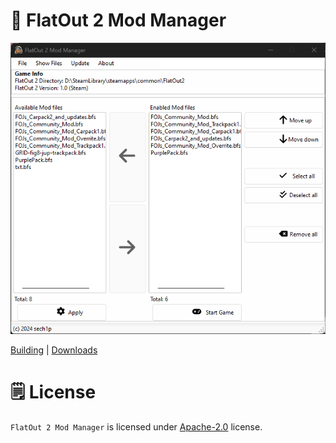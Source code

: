 # 🔧 FlatOut 2 Mod Manager

![FlatOut 2 Mod Manager - screenshot](https://raw.githubusercontent.com/sech1p/FlatOut2ModManager/master/images/screenshot.png)

[Building](BUILDING.md) | [Downloads](https://github.com/sech1p/FlatOut2ModManager/releases)

# 🗒️ License

`FlatOut 2 Mod Manager` is licensed under [Apache-2.0](LICENSE) license.